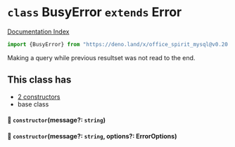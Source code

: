 # `class` BusyError `extends` Error

[Documentation Index](../README.md)

```ts
import {BusyError} from "https://deno.land/x/office_spirit_mysql@v0.20.1/mod.ts"
```

Making a query while previous resultset was not read to the end.

## This class has

- [2 constructors](#-constructormessage-string)
- base class


#### 🔧 `constructor`(message?: `string`)



#### 🔧 `constructor`(message?: `string`, options?: ErrorOptions)



